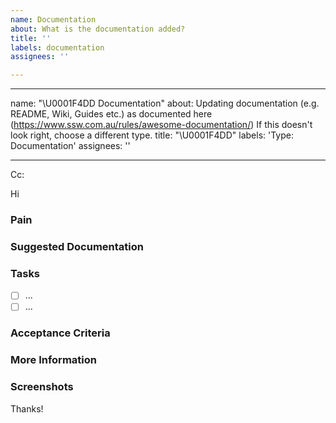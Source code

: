 ```yaml
---
name: Documentation
about: What is the documentation added?
title: ''
labels: documentation
assignees: ''

---
```


---
name: "\U0001F4DD Documentation"
about: Updating documentation (e.g. README, Wiki, Guides etc.) as documented here
  (https://www.ssw.com.au/rules/awesome-documentation/) If this doesn't look right,
  choose a different type.
title: "\U0001F4DD"
labels: 'Type: Documentation'
assignees: ''

---

<!-- These comments automatically delete -->
<!-- **Tip:** Delete parts that are not relevant -->
<!-- Next to Cc:, @ mention users who should be in the loop -->
Cc:
<!-- add intended user next to **Hi** -->
Hi 

### Pain
<!-- Explain the pain you are experiencing -->

### Suggested Documentation
<!-- Short summary of the documentation that should be added -->

### Tasks
<!--Add GitHub tasks-->
- [ ] ...
- [ ] ...

### Acceptance Criteria
<!-- Acceptance Criteria helps to answer the question "How will I know when I'm done with this story?". It defines the requirements that must be met for the story to be completed. See https://www.ssw.com.au/rules/acceptance-criteria -->

### More Information
<!-- Add any other context here -->

### Screenshots
<!-- If applicable, add screenshots to help explain your problem. -->

Thanks!
